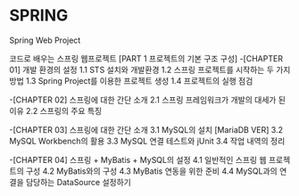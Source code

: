 # SPRING
Spring Web Project

코드로 배우는 스프링 웹프로젝트 
[PART 1 프로젝트의 기본 구조 구성]
-[CHAPTER 01] 개발 환경의 설정
	1.1 STS 설치와 개발환경
	1.2 스프링 프로젝트를 시작하는 두 가지 방법
	1.3 Spring Project를 이용한 프로젝트 생성
	1.4 프로젝트의 실행 점검

-[CHAPTER 02] 스프링에 대한 간단 소개
	2.1 스프링 프레임워크가 개발의 대세가 된 이유
	2.2 스프링의 주요 특징

-[CHAPTER 03] 스프링에 대한 간단 소개
	3.1 MySQL의 설치 [MariaDB VER]
	3.2 MySQL Workbench의 활용
	3.3 MySQL 연결 테스트와 jUnit
	3.4 작업 내역의 정리

-[CHAPTER 04] 스프링 + MyBatis + MySQL의 설정
	4.1 일반적인 스프링 웹 프로젝트의 구성
	4.2 MyBatis와의 구성
	4.3 MyBatis 연동을 위한 준비
	4.4 MySQL과의 연결을 담당하는 DataSource 설정하기
